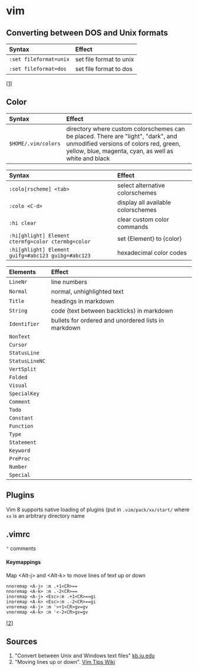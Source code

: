 # vim
## Converting between DOS and Unix formats
Syntax        | Effect
:---          | :---
`:set fileformat=unix` | set file format to unix
`:set fileformat=dos` | set file format to dos
[[1](#sources)]
## Color
Syntax        | Effect
:---          | :---
`$HOME/.vim/colors` | directory where custom colorschemes can be placed. There are "light", "dark", and unmodified versions of colors red, green, yellow, blue, magenta, cyan, as well as white and black

Syntax        | Effect
:---          | :---
`:colo[rscheme] <tab>` | select alternative colorschemes
`:colo <C-d>` | display all available colorschemes
`:hi clear` | clear custom color commands
`:hi[ghlight] Element ctermfg=color ctermbg=color` | set {Element} to {color}
`:hi[ghlight] Element guifg=#abc123 guibg=#abc123` | hexadecimal color codes

Elements | Effect
:---     | :---
`LineNr` | line numbers
`Normal` | normal, unhighlighted text
`Title`  | headings in markdown
`String` | code (text between backticks) in markdown
`Identifier` | bullets for ordered and unordered lists in markdown
`NonText` | 
`Cursor` | 
`StatusLine` | 
`StatusLineNC` | 
`VertSplit` | 
`Folded` | 
`Visual` | 
`SpecialKey` | 
`Comment` | 
`Todo` | 
`Constant` | 
`Function` | 
`Type` | 
`Statement` | 
`Keyword` | 
`PreProc` | 
`Number` | 
`Special` | 
## Plugins
Vim 8 supports native loading of plugins (put in `.vim/pack/xx/start/` where `xx` is an arbitrary directory name
## .vimrc
`"` comments
#### Keymappings
Map &lt;Alt-j&gt; and &lt;Alt-k&gt; to move lines of text up or down
```vimrc
nnoremap <A-j> :m .+1<CR>==
nnoremap <A-k> :m .-2<CR>==
inoremap <A-j> <Esc>:m .+1<CR>==gi
inoremap <A-k> <Esc>:m .-2<CR>==gi
vnoremap <A-j> :m '>+1<CR>gv=gv
vnoremap <A-k> :m '<-2<CR>gv=gv
```
[[2](#sources)]
## Sources
1. "Convert between Unix and Windows text files" [kb.iu.edu](https://kb.iu.edu/d/acux)
2. "Moving lines up or down". [Vim Tips Wiki](https://vim.fandom.com/wiki/Moving_lines_up_or_down)
